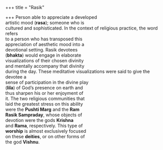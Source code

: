 +++
title = "Rasik"

+++
Person able to appreciate a developed  
artistic mood (**rasa**); someone who is  
cultured and sophisticated. In the context of religious practice, the word refers  
to a person who has transposed this  
appreciation of aesthetic mood into a  
devotional setting. Rasik devotees  
(**bhakta**) would engage in elaborate  
visualizations of their chosen divinity  
and mentally accompany that divinity  
during the day. These meditative visualizations were said to give the devotee a  
sense of participation in the divine play  
(**lila**) of God’s presence on earth and  
thus sharpen his or her enjoyment of  
it. The two religious communities that  
laid the greatest stress on this ability  
were the **Pushti Marg** and the **Ram**  
**Rasik Sampraday**, whose objects of  
devotion were the gods **Krishna**  
and **Rama**, respectively. This type of  
**worship** is almost exclusively focused  
on these **deities**, or on other forms of  
the god **Vishnu**.